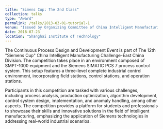 ```yaml
---
title: "Simens Cup: The 2nd Class"
collection: talks
type: "Award"
permalink: /talks/2013-03-01-tutorial-1
venue: "Issued by Organizing Committee of China Intelligent Manufacturing Challenge"
date: 2018-07-23
location: "Shanghai Institute of Technology"
---
```


The Continuous Process Design and Development Event is part of The 12th "Siemens Cup" China Intelligent Manufacturing Challenge-East China Division. The competition takes place in an environment composed of SMPT-1000 equipment and the Siemens SIMATIC PCS 7 process control system. This setup features a three-level complete industrial control environment, incorporating field stations, control stations, and operation stations.

Participants in this competition are tasked with various challenges, including process analysis, production optimization, algorithm development, control system design, implementation, and anomaly handling, among other aspects. The competition provides a platform for students and professionals to showcase their skills and innovative solutions in the field of intelligent manufacturing, emphasizing the application of Siemens technologies in addressing real-world industrial scenarios.
